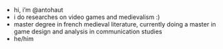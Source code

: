 - hi, i’m @antohaut
- i do researches on video games and medievalism :)
- master degree in french medieval literature, currently doing a master in game design and analysis in communication studies  
- he/him

<!---
antohaut/antohaut is a ✨ special ✨ repository because its `README.md` (this file) appears on your GitHub profile.
You can click the Preview link to take a look at your changes.
--->

